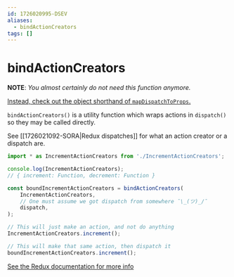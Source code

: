 ```yaml
---
id: 1726020995-DSEV
aliases:
  - bindActionCreators
tags: []
---
```


# bindActionCreators

**NOTE**: _You almost certainly do not need this function anymore._

[Instead, check out the object shorthand of `mapDispatchToProps`.](https://react-redux.js.org/using-react-redux/connect-mapdispatch#defining-mapdispatchtoprops-as-an-object)

`bindActionCreators()` is a utility function which wraps actions in `dispatch()` so they may be called directly.

See [[1726021092-SORA|Redux dispatches]] for what an action creator or a dispatch are.

```js
import * as IncrementActionCreators from './IncrementActionCreators';

console.log(IncrementActionCreators);
// { increment: Function, decrement: Function }

const boundIncrementActionCreators = bindActionCreators(
    IncrementActionCreators,
    // One must assume we got dispatch from somewhere ¯\_(ツ)_/¯
    dispatch,
);

// This will just make an action, and not do anything
IncrementActionCreators.increment();

// This will make that same action, then dispatch it
boundIncrementActionCreators.increment();
```

[See the Redux documentation for more info](https://redux.js.org/api/bindactioncreators)


